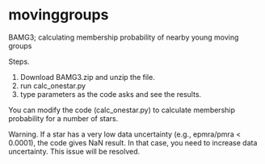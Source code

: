 # movinggroups
BAMG3; calculating membership probability of nearby young moving groups

Steps.
1. Download BAMG3.zip and unzip the file.
2. run calc_onestar.py
3. type parameters as the code asks and see the results.

You can modify the code (calc_onestar.py) to calculate membership probability for a number of stars.

Warning.
If a star has a very low data uncertainty (e.g., epmra/pmra < 0.0001), the code gives NaN result. In that case, you need to increase data uncertainty.
This issue will be resolved.
